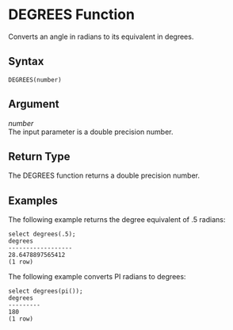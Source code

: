 # DEGREES Function<a name="r_DEGREES"></a>

Converts an angle in radians to its equivalent in degrees\. 

## Syntax<a name="r_DEGREES-synopsis"></a>

```
DEGREES(number)
```

## Argument<a name="r_DEGREES-argument"></a>

 *number*   
The input parameter is a double precision number\. 

## Return Type<a name="r_DEGREES-return-type"></a>

The DEGREES function returns a double precision number\. 

## Examples<a name="r_DEGREES-examples"></a>

The following example returns the degree equivalent of \.5 radians: 

```
select degrees(.5);
degrees
------------------
28.6478897565412
(1 row)
```

The following example converts PI radians to degrees: 

```
select degrees(pi());
degrees
---------
180
(1 row)
```
